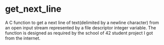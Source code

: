# get_next_line
A C function to get a next line of text(delimited by a newline character) from an open input stream represented by a file descriptor integer variable. The function is designed as required by the school of 42 student project I got from the internet.
